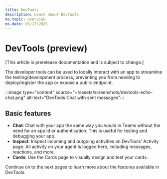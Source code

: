 ```yaml
---
title: DevTools
description: Learn about DevTools
ms.topic: overview
ms.date: 05/17/2025
---
```


# DevTools (preview)

[This article is prerelease documentation and is subject to change.]

The developer tools can be used to locally interact with an app to streamline the testing/development process, preventing you from needing to deploy/register the app or expose a public endpoint.

:::image type="content" source="~/assets/screenshots/devtools-echo-chat.png" alt-text="DevTools Chat with sent messages":::

## Basic features

- **Chat**: Chat with your app the same way you would in Teams without the need for an app id or authentication. This is useful for testing and debugging your app.
- **Inspect**: Inspect incoming and outgoing activities on DevTools' Activity page. All activity on your agent is logged here, including messages, reactions, and more.
- **Cards**: Use the Cards page to visually design and test your cards.

Continue on to the next pages to learn more about the features available in DevTools.